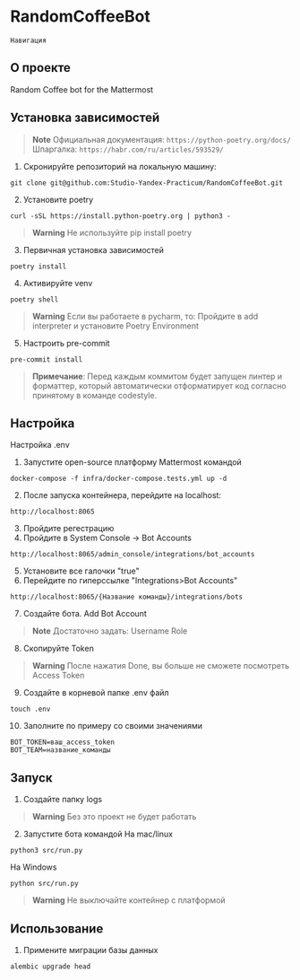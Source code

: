 # RandomCoffeeBot
```
Навигация
```
## О проекте
Random Coffee bot for the Mattermost
## Установка зависимостей
> **Note**
> Официальная документация: ```https://python-poetry.org/docs/```
> Шпаргалка: ```https://habr.com/ru/articles/593529/```

1. Скронируйте репозиторий на локальную машину:
```
git clone git@github.com:Studio-Yandex-Practicum/RandomCoffeeBot.git
```

2. Установите poetry
```
curl -sSL https://install.python-poetry.org | python3 -
```
> **Warning**
> Не используйте pip install poetry

3. Первичная установка зависимостей
```
poetry install
```
4. Активируйте venv
```
poetry shell
```
> **Warning**
> Если вы работаете в pycharm, то:
> Пройдите в add interpreter и установите Poetry Environment

5. Настроить pre-commit
```
pre-commit install
```
> **Примечание**:
  > Перед каждым коммитом будет запущен линтер и форматтер,
  > который автоматически отформатирует код
  > согласно принятому в команде codestyle.

## Настройка
Настройка .env 
1. Запустите open-source платформу Mattermost командой
```
docker-compose -f infra/docker-compose.tests.yml up -d
```
2. После запуска контейнера, перейдите на localhost:
```
http://localhost:8065
```
3. Пройдите регестрацию
4. Пройдите в System Console -> Bot Accounts
```
http://localhost:8065/admin_console/integrations/bot_accounts
```
5. Установите все галочки "true"
6. Перейдите по гиперссылке "Integrations>Bot Accounts"
```
http://localhost:8065/{Название команды}/integrations/bots
```
7. Создайте бота. Add Bot Account
> **Note**
> Достаточно задать:
> Username
> Role
8. Скопируйте Token
> **Warning**
> После нажатия Done, вы больше не сможете посмотреть Access Token
9. Создайте в корневой папке .env файл
```
touch .env
```
10. Заполните по примеру со своими значениями
```
BOT_TOKEN=ваш_access_token
BOT_TEAM=название_команды
```
## Запуск
1. Создайте папку logs
> **Warning**
> Без это проект не будет работать
2. Запустите бота командой
На mac/linux
```
python3 src/run.py
```
На Windows
```
python src/run.py
```
> **Warning**
> Не выключайте контейнер с платформой
## Использование
1. Примените миграции базы данных
```
alembic upgrade head
```
